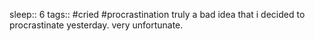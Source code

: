 sleep:: 6
tags:: #cried #procrastination 
truly a bad idea that i decided to procrastinate yesterday. very unfortunate.
